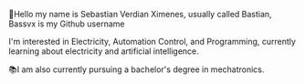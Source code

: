 
👋Hello my name is Sebastian Verdian Ximenes, usually called Bastian, Bassvx is my Github username

I'm interested in Electricity, Automation Control, and Programming, currently learning about electricity and artificial intelligence.

📚I am also currently pursuing a bachelor's degree in mechatronics.


